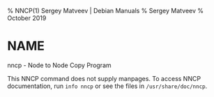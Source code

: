 % NNCP(1) Sergey Matveev | Debian Manuals
% Sergey Matveev
% October 2019

# NAME

nncp - Node to Node Copy Program

This NNCP command does not supply manpages.  To access NNCP documentation,
run `info nncp` or see the files in `/usr/share/doc/nncp`.
